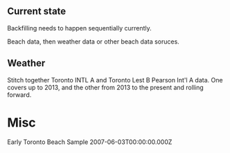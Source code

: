 



## Current state

Backfilling needs to happen sequentially currently.

Beach data, then weather data or other beach data soruces.


## Weather

Stitch together Toronto INTL A and Toronto Lest B Pearson Int'l A data.
One covers up to 2013, and the other from 2013 to the present and rolling forward.


# Misc

Early Toronto Beach Sample 2007-06-03T00:00:00.000Z
